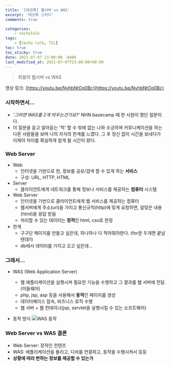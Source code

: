 ```yaml
---
title: '[테코톡] 웹서버 vs WAS'
excerpt: '테코톡 스터디'
comments: true

categories:
    - techoTalk
tags:
    - [techo talk, TIL]
toc: true
toc_sticky: true
date: 2021-07-07 23:00:00 -0400
last_modified_at: 2021-07-07T23:00:00+08:00
---
```


> 희봉의 웹서버 vs WAS

영상 링크: [https://youtu.be/NyhbNtOq0Bc](https://youtu.be/NyhbNtOq0Bc)

### 시작하면서...
- *'그러면 WAS를 2개 띄우는건가요?'* NHN basecamp 때 한 사원이 했던 질문이다.
- 이 질문을 듣고 알아듣는 '척' 할 수 밖에 없는 나와 수긍하며 커뮤니케이션을 하는 다른 사람들을 보며 나의 지식의 한계를 느꼈다. 그 후 정신 없이 시간을 보내다가 이제야 차이를 확실하게 알게 될 시간이 왔다.

### Web Server
- Web
  - 인터넷을 기반으로 한, 정보를 공유/검색 할 수 있게 하는 **서비스**
  - 구성: URL, HTTP, HTML
- Server
  - 클라이언트에게 네트워크를 통해 정보나 서비스를 제공하는 **컴퓨터** 시스템
- Web Server
  - 인터넷을 기반으로 클라이언트에게 웹 서비스를 제공하는 컴퓨터
  - 웹서버에게 주소(url)을 가지고 통신규칙(http)에 맞게 요청하면, 알맞은 내용(html)을 응답 받음
  - 처리할 수 있는 데이터는 **정적**인 html, css로 한정
- 한계
  - 구구단 페이지를 만들고 싶은데, 하나하나 다 적어줘야한다. (for문 두개면 끝날텐데!!)
  - db에서 데이터를 가지고 오고 싶은데...

### 그래서...
- WAS (Web Application Server)
  - 웹 애플리케이션을 실행시켜 필요한 기능을 수행하고 그 결과를 웹 서버에 전달. (미들웨어)
  - php, jsp, asp 등을 사용해서 **동적**인 페이지를 생성
  - 데이터베이스 접속, 비즈니스 로직 수행
  - 웹 서버 + 웹 컨테이너(jsp, servlet을 실행시킬 수 있는 소프트웨어)

- 동작 방식
![WAS 동작](https://user-images.githubusercontent.com/51807128/124767656-f84d1880-df72-11eb-8bf6-dda7c5cac7b4.png)

### Web Server vs WAS 결론
- Web Server: 정적인 컨텐츠
- WAS: 애플리케이션을 돌리고, 디비를 연결하고, 동작을 수행시켜서 등등
- **상황에 따라 변하는 정보를 제공할 수 있는가**
